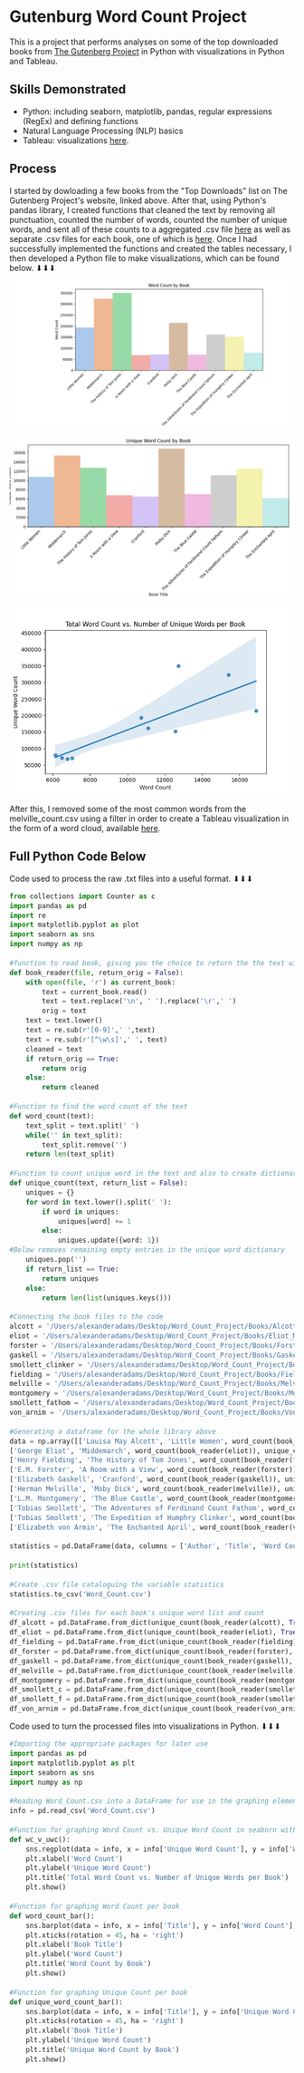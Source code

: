 # Gutenburg Word Count Project
This is a project that performs analyses on some of the top downloaded books from [The Gutenberg Project](https://www.gutenberg.org/) in Python with visualizations in Python and Tableau.

## Skills Demonstrated
* Python: including seaborn, matplotlib, pandas, regular expressions (RegEx) and defining functions
* Natural Language Processing (NLP) basics
* Tableau: visualizations [here](https://public.tableau.com/app/profile/alexander.adams3449/viz/MobyDickUniqueWordCountWordCloud/Sheet1).

## Process
I started by dowloading a few books from the "Top Downloads" list on The Gutenberg Project's website, linked above. 
After that, using Python's pandas library, I created functions that cleaned the text by removing all punctuation, counted the number of words, counted the number of unique words, and sent all of these counts to a aggregated .csv file [here](https://github.com/aadams10046/Gutenburg_Word_Count_Project/blob/main/Word_Count.csv) as well as separate .csv files for each book, one of which is [here](https://github.com/aadams10046/Gutenburg_Word_Count_Project/blob/main/melville_count.csv).
Once I had successfully implemented the functions and created the tables necessary, I then developed a Python file to make visualizations, which can be found below. ⬇⬇⬇

![Word Count by Book](https://github.com/aadams10046/Gutenburg_Word_Count_Project/blob/main/Word_Count_by_Book.png?raw=true)

![Unique Word Count by Book](https://github.com/aadams10046/Gutenburg_Word_Count_Project/blob/main/Unique_Word_Count_by_Bookpng.png)

![Word Count vs. Unique Word Count](https://github.com/aadams10046/Gutenburg_Word_Count_Project/blob/main/Word_Count_v_Unique_Count.png)

After this, I removed some of the most common words from the melville_count.csv using a filter in order to create a Tableau visualization in the form of a word cloud, available [here](https://public.tableau.com/app/profile/alexander.adams3449/viz/MobyDickUniqueWordCountWordCloud/Sheet1).

## Full Python Code Below
Code used to process the raw .txt files into a useful format. ⬇⬇⬇

```python
from collections import Counter as c
import pandas as pd
import re
import matplotlib.pyplot as plot
import seaborn as sns
import numpy as np

#function to read book, giving you the choice to return the the text with or without all punctuation and spaces
def book_reader(file, return_orig = False):
    with open(file, 'r') as current_book:
        text = current_book.read()
        text = text.replace('\n', ' ').replace('\r',' ')
        orig = text
    text = text.lower()
    text = re.sub(r'[0-9]',' ',text)
    text = re.sub(r'[^\w\s]',' ', text)
    cleaned = text
    if return_orig == True:
        return orig
    else:
        return cleaned

#Function to find the word count of the text
def word_count(text):
    text_split = text.split(' ')
    while('' in text_split):
        text_split.remove('')
    return len(text_split)

#Function to count unique word in the text and also to create dictionary to store them all
def unique_count(text, return_list = False):
    uniques = {}
    for word in text.lower().split(' '):
        if word in uniques:
            uniques[word] += 1
        else:
            uniques.update({word: 1})
#Below removes remaining empty entries in the unique word dictionary  
    uniques.pop('')
    if return_list == True:
        return uniques
    else:
        return len(list(uniques.keys()))

#Connecting the book files to the code
alcott = '/Users/alexanderadams/Desktop/Word_Count_Project/Books/Alcott_Little_Women.txt'
eliot = '/Users/alexanderadams/Desktop/Word_Count_Project/Books/Eliot_Middlemarch.txt'
forster = '/Users/alexanderadams/Desktop/Word_Count_Project/Books/Forster_A_Room_with_a_View.txt'
gaskell = '/Users/alexanderadams/Desktop/Word_Count_Project/Books/Gaskell_Cranford.txt'
smollett_clinker = '/Users/alexanderadams/Desktop/Word_Count_Project/Books/Smollett_The_Expedition_of_Humphry_Clinker.txt'
fielding = '/Users/alexanderadams/Desktop/Word_Count_Project/Books/Fielding_The_History_of_Tom_Jones.txt'
melville = '/Users/alexanderadams/Desktop/Word_Count_Project/Books/Melville_Moby_Dick.txt'
montgomery = '/Users/alexanderadams/Desktop/Word_Count_Project/Books/Montgomery_The_Blue_Castle.txt'
smollett_fathom = '/Users/alexanderadams/Desktop/Word_Count_Project/Books/Smollett_The_Adventures_of_Ferdinand_Count_Fathom .txt'
von_arnim = '/Users/alexanderadams/Desktop/Word_Count_Project/Books/Von_Arnim_The_Enchanted_April.txt'

#Generating a dataframe for the whole library above
data = np.array([['Louisa May Alcott', 'Little Women', word_count(book_reader(alcott)), unique_count(book_reader(alcott))], 
['George Eliot', 'Middemarch', word_count(book_reader(eliot)), unique_count(book_reader(eliot))], 
['Henry Fielding', 'The History of Tom Jones', word_count(book_reader(fielding)), unique_count(book_reader(fielding))],
['E.M. Forster', 'A Room with a View', word_count(book_reader(forster)), unique_count(book_reader(forster))],
['Elizabeth Gaskell', 'Cranford', word_count(book_reader(gaskell)), unique_count(book_reader(gaskell))],
['Herman Melville', 'Moby Dick', word_count(book_reader(melville)), unique_count(book_reader(melville))],
['L.M. Montgomery', 'The Blue Castle', word_count(book_reader(montgomery)), unique_count(book_reader(montgomery))],
['Tobias Smollett', 'The Adventures of Ferdinand Count Fathom', word_count(book_reader(smollett_fathom)), unique_count(book_reader(smollett_fathom))],
['Tobias Smollett', 'The Expedition of Humphry Clinker', word_count(book_reader(smollett_clinker)), unique_count(book_reader(smollett_clinker))],
['Elizabeth von Armin', 'The Enchanted April', word_count(book_reader(von_arnim)), unique_count(book_reader(von_arnim))]])

statistics = pd.DataFrame(data, columns = ['Author', 'Title', 'Word Count', 'Unique Word Count'])

print(statistics)

#Create .csv file cataloguing the variable statistics
statistics.to_csv('Word_Count.csv')

#Creating .csv files for each book's unique word list and count
df_alcott = pd.DataFrame.from_dict(unique_count(book_reader(alcott), True), orient='index').to_csv('alcott_count.csv')
df_eliot = pd.DataFrame.from_dict(unique_count(book_reader(eliot), True), orient='index').to_csv('eliot_count.csv')
df_fielding = pd.DataFrame.from_dict(unique_count(book_reader(fielding), True), orient = 'index').to_csv('fielding_count.csv')
df_forster = pd.DataFrame.from_dict(unique_count(book_reader(forster), True), orient='index').to_csv('forster_count.csv')
df_gaskell = pd.DataFrame.from_dict(unique_count(book_reader(gaskell), True), orient='index').to_csv('gaskell_count.csv')
df_melville = pd.DataFrame.from_dict(unique_count(book_reader(melville), True), orient='index').to_csv('melville_count.csv')
df_montgomery = pd.DataFrame.from_dict(unique_count(book_reader(montgomery), True), orient='index').to_csv('montgomery_count.csv')
df_smollett_c = pd.DataFrame.from_dict(unique_count(book_reader(smollett_clinker), True), orient='index').to_csv('smollett_clinker_count.csv')
df_smollett_f = pd.DataFrame.from_dict(unique_count(book_reader(smollett_fathom), True), orient='index').to_csv('smollett_fathom_count.csv')
df_von_arnim = pd.DataFrame.from_dict(unique_count(book_reader(von_arnim), True), orient='index').to_csv('smollett_clinker_count.csv')
```

Code used to turn the processed files into visualizations in Python. ⬇⬇⬇
```python
#Importing the appropriate packages for later use
import pandas as pd
import matplotlib.pyplot as plt
import seaborn as sns
import numpy as np

#Reading Word_Count.csv into a DataFrame for use in the graphing elements below
info = pd.read_csv('Word_Count.csv')

#Function for graphing Word Count vs. Unique Word Count in seaborn with tending line
def wc_v_uwc():
    sns.regplot(data = info, x = info['Unique Word Count'], y = info['Word Count'] , fit_reg = True)
    plt.xlabel('Word Count')
    plt.ylabel('Unique Word Count')
    plt.title('Total Word Count vs. Number of Unique Words per Book')
    plt.show()

#Function for graphing Word Count per book
def word_count_bar():
    sns.barplot(data = info, x = info['Title'], y = info['Word Count'], palette = 'pastel', width = 1)
    plt.xticks(rotation = 45, ha = 'right')
    plt.xlabel('Book Title')
    plt.ylabel('Word Count')
    plt.title('Word Count by Book')
    plt.show()

#Function for graphing Unique Count per book
def unique_word_count_bar():
    sns.barplot(data = info, x = info['Title'], y = info['Unique Word Count'], palette = 'pastel', width = 1)
    plt.xticks(rotation = 45, ha = 'right')
    plt.xlabel('Book Title')
    plt.ylabel('Unique Word Count')
    plt.title('Unique Word Count by Book')
    plt.show()
```
